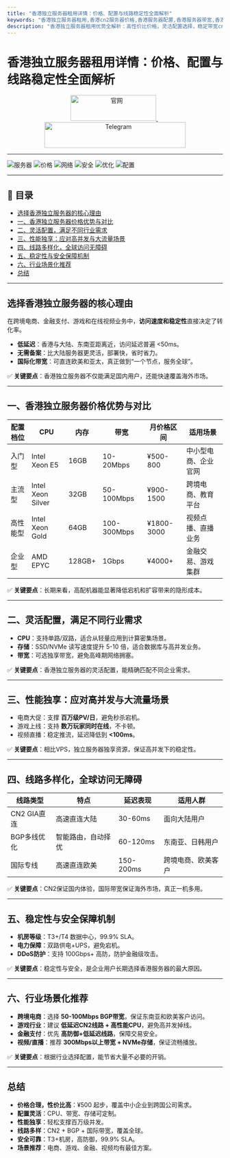 ```yaml
---
title: "香港独立服务器租用详情：价格、配置与线路稳定性全面解析"
keywords: "香港独立服务器租用,香港cn2服务器价格,香港服务器配置,香港服务器带宽,香港服务器稳定线路"
description: "香港独立服务器租用优势全解析：高性价比价格，灵活配置选择，稳定带宽cn2线路，适合电商、金融、游戏及高并发应用。"
---
```


# 香港独立服务器租用详情：价格、配置与线路稳定性全面解析


<p align="center">
  <a href="https://www.hostifyx.com/zh/hk-server/" target="_blank">
    <img src="https://img.shields.io/badge/官网-HostifyX-1062fe?style=for-the-badge&logo=googlechrome&logoColor=white" 
         alt="官网" width="200" height="60">
  </a>
  &nbsp;
  <a href="https://t.me/HostifyX_Aaron" target="_blank">
    <img src="https://img.shields.io/badge/Telegram-HostifyX__Aaron-009aff?style=for-the-badge&logo=telegram&logoColor=white" 
         alt="Telegram" width="330" height="60">
  </a>
</p>





---

![服务器](https://img.shields.io/badge/服务器-香港T4数据中心-00BFFF?style=for-the-badge&logo=server&logoColor=white)
![价格](https://img.shields.io/badge/价格-便宜、高性价比-32CD32?style=for-the-badge&logo=google-pay&logoColor=white)
![网络](https://img.shields.io/badge/网络-cn2线路、超稳定-FF4500?style=for-the-badge&logo=cloudflare&logoColor=white)
![安全](https://img.shields.io/badge/安全-DDoS高防护-DC143C?style=for-the-badge&logo=security&logoColor=white)
![优化](https://img.shields.io/badge/优化-SEO友好、精品IP-FFD700?style=for-the-badge&logo=google&logoColor=black)
![配置](https://img.shields.io/badge/配置-企业级硬件-8A2BE2?style=for-the-badge&logo=microsoft-azure&logoColor=white)

---

## 📑 目录
- [选择香港独立服务器的核心理由](#选择香港独立服务器的核心理由)  
- [一、香港独立服务器价格优势与对比](#一香港独立服务器价格优势与对比)  
- [二、灵活配置，满足不同行业需求](#二灵活配置满足不同行业需求)  
- [三、性能独享：应对高并发与大流量场景](#三性能独享应对高并发与大流量场景)  
- [四、线路多样化，全球访问无障碍](#四线路多样化全球访问无障碍)  
- [五、稳定性与安全保障机制](#五稳定性与安全保障机制)  
- [六、行业场景化推荐](#六行业场景化推荐)  
- [总结](#总结)  

---

## 选择香港独立服务器的核心理由  
在跨境电商、金融支付、游戏和在线视频业务中，**访问速度和稳定性**直接决定了转化率。  

- **低延迟**：香港与大陆、东南亚距离近，访问延迟普遍 <50ms。  
- **无需备案**：比大陆服务器更灵活，部署快，省时省力。  
- **国际化带宽**：可直连欧美和亚太，真正做到“一个节点，服务全球”。  

✅ **关键要点**：香港独立服务器不仅能满足国内用户，还能快速覆盖海外市场。  

---

## 一、香港独立服务器价格优势与对比  

| 配置档位 | CPU | 内存 | 带宽 | 月价格区间 | 适用场景 |
|----------|-----|------|------|------------|----------|
| 入门型   | Intel Xeon E5 | 16GB | 10-20Mbps | ¥500-800 | 中小型电商、企业官网 |
| 主流型   | Intel Xeon Silver | 32GB | 50-100Mbps | ¥900-1500 | 跨境电商、教育平台 |
| 高性能型 | Intel Xeon Gold | 64GB | 100-300Mbps | ¥1800-3000 | 视频点播、直播业务 |
| 企业型   | AMD EPYC | 128GB+ | 1Gbps | ¥4000+ | 金融交易、游戏集群 |

✅ **关键要点**：长期来看，高配机器能显著降低宕机和扩容带来的隐形成本。  

---

## 二、灵活配置，满足不同行业需求  
- **CPU**：支持单路/双路，适合从轻量应用到计算密集场景。  
- **存储**：SSD/NVMe 读写速度提升 5-10 倍，适合数据库与高并发业务。  
- **带宽**：可选独享带宽，避免高峰期网络拥塞。  

✅ **关键要点**：香港独立服务器的灵活配置，能精确匹配不同企业需求。  

---

## 三、性能独享：应对高并发与大流量场景  
- 电商大促：支撑 **百万级PV/日**，避免秒杀宕机。  
- 游戏上线：支持 **数万玩家同时在线**，不卡顿。  
- 视频直播：稳定推流，延迟降低到 **<100ms**。  

✅ **关键要点**：相比VPS，独立服务器独享资源，保证高并发下的稳定性。  

---

## 四、线路多样化，全球访问无障碍  

| 线路类型 | 特点 | 延迟表现 | 适用人群 |
|----------|------|----------|----------|
| CN2 GIA直连 | 高速直连大陆 | 30-60ms | 面向大陆用户 |
| BGP多线优化 | 智能路由，自动择优 | 60-120ms | 东南亚、日韩用户 |
| 国际专线   | 高速直连欧美 | 150-200ms | 跨境电商、欧美客户 |

✅ **关键要点**：CN2保证国内体验，国际带宽保证海外市场，真正一机多用。  

---

## 五、稳定性与安全保障机制  
- **机房等级**：T3+/T4 数据中心，99.9% SLA。  
- **电力保障**：双路供电+UPS，避免宕机。  
- **DDoS防护**：支持 100Gbps+ 高防，防护金融级攻击。  

✅ **关键要点**：稳定性与安全，是企业用户长期选择香港服务器的最大原因。  

---

## 六、行业场景化推荐  

- **跨境电商**：选择 **50-100Mbps BGP带宽**，保证东南亚和欧美客户访问。  
- **游戏行业**：建议 **低延迟CN2线路 + 高性能CPU**，避免高并发掉线。  
- **金融支付**：优先 **高防御+低延迟线路**，保障交易安全。  
- **视频/直播**：推荐 **300Mbps以上带宽 + NVMe存储**，保证流畅播放。  

✅ **关键要点**：根据行业选择配置，能节省大量不必要的开销。  

---

## 总结  
- **价格合理，性价比高**：¥500 起步，覆盖中小企业到跨国公司需求。  
- **配置灵活**：CPU、带宽、存储可定制。  
- **性能独享**：轻松支撑百万级并发。  
- **线路多样**：CN2 + BGP + 国际带宽，覆盖全球。  
- **安全可靠**：T3+机房，高防御，99.9% SLA。  
- **场景推荐**：电商、游戏、金融、视频均有最佳方案。  
